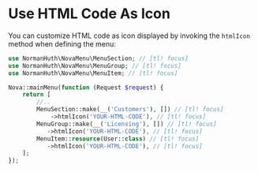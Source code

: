 # Use HTML Code As Icon

You can customize HTML code as icon displayed by invoking the `htmlIcon` method when defining the menu:

```php
use NormanHuth\NovaMenu\MenuSection; // [tl! focus]
use NormanHuth\NovaMenu\MenuGroup; // [tl! focus]
use NormanHuth\NovaMenu\MenuItem; // [tl! focus]

Nova::mainMenu(function (Request $request) {
    return [
        //..
        MenuSection::make(__('Customers'), []) // [tl! focus]
            ->htmlIcon('YOUR-HTML-CODE'), // [tl! focus]
        MenuGroup::make(__('Licensing'), []) // [tl! focus]
           ->htmlIcon('YOUR-HTML-CODE'), // [tl! focus]
        MenuItem::resource(User::class) // [tl! focus]
           ->htmlIcon('YOUR-HTML-CODE'), // [tl! focus]
    ];
});
```
